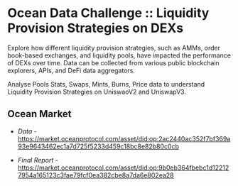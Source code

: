 # Ocean Data Challenge :: Liquidity Provision Strategies on DEXs
Explore how different liquidity provision strategies, such as AMMs, order book-based exchanges, and liquidity pools, have impacted the performance of DEXs over time. Data can be collected from various public blockchain explorers, APIs, and DeFi data aggregators.

Analyse Pools Stats, Swaps, Mints, Burns, Price data to understand Liquidity Provision Strategies on UniswaoV2 and UniswapV3.

## Ocean Market
- *Data* - https://market.oceanprotocol.com/asset/did:op:2ac2440ac352f7bf369a93e9643462ec1a7d725f5233d459c18bc8e82b80c0cb

- *Final Report* - https://market.oceanprotocol.com/asset/did:op:9b0eb364fbebc1d122127954a165123c3fae79fcf0ea382cbe8a7da6e802ea28
